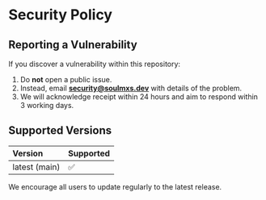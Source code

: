 # Security Policy

## Reporting a Vulnerability
If you discover a vulnerability within this repository:
1. Do **not** open a public issue.  
2. Instead, email **security@soulmxs.dev** with details of the problem.  
3. We will acknowledge receipt within 24 hours and aim to respond within 3 working days.

## Supported Versions
| Version | Supported  |
|:--|:--|
| latest (main) | ✅ |

We encourage all users to update regularly to the latest release.
